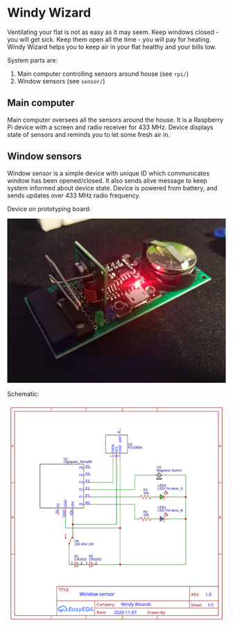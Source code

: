 # Windy Wizard

Ventilating your flat is not as easy as it may seem. Keep windows closed - you will get sick. Keep them open all the time - you will pay for heating. Windy Wizard helps you to keep air in your flat healthy and your bills low.

System parts are:
1. Main computer controlling sensors around house (see `rpi/`)
2. Window sensors (see `sensor/`)

## Main computer
Main computer oversees all the sensors around the house. It is a Raspberry Pi device with a screen and radio receiver for 433 MHz. Device displays state of sensors and reminds you to let some fresh air in.

## Window sensors
Window sensor is a simple device with unique ID which communicates window has been opened/closed. It also sends alive message to keep system informed about device state. Device is powered from battery, and sends updates over 433 MHz radio frequency.

Device on prototyping board:
<p align="center">
    <img src="readme/sensor.jpg" width="800" />
</p>

Schematic:
<p align="center">
    <img src="readme/sensor-schematic.svg" width="800" />
</p>